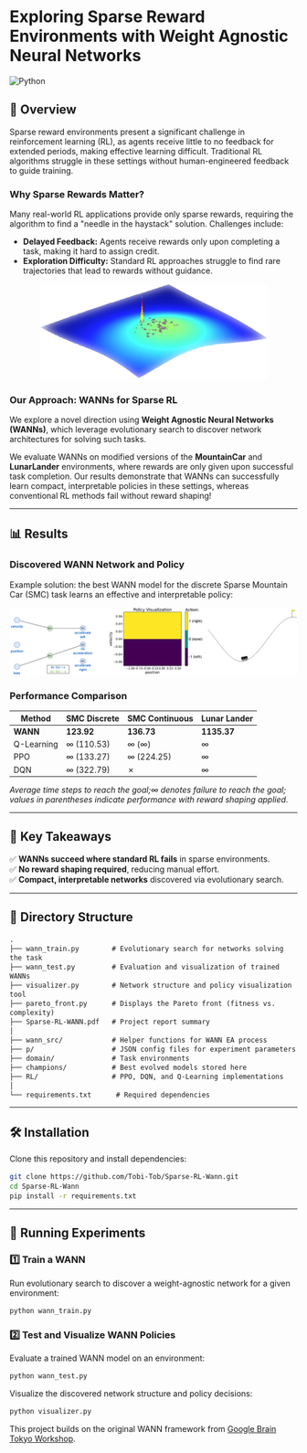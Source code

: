# Exploring Sparse Reward Environments with Weight Agnostic Neural Networks

![Python](https://img.shields.io/badge/python-3.8-green.svg)

## 🚀 Overview
Sparse reward environments present a significant challenge in reinforcement learning (RL), as agents receive little to no feedback for extended periods, making effective learning difficult. Traditional RL algorithms struggle in these settings without human-engineered feedback to guide training.

### **Why Sparse Rewards Matter?**
Many real-world RL applications provide only sparse rewards, requiring the algorithm to find a "needle in the haystack" solution. Challenges include:
- **Delayed Feedback:** Agents receive rewards only upon completing a task, making it hard to assign credit.
- **Exploration Difficulty:** Standard RL approaches struggle to find rare trajectories that lead to rewards without guidance.

<p align="center">
  <img src="img/sparse_landscape.png" alt="Sparse Optimization Landscape" width="400">
</p>

### **Our Approach: WANNs for Sparse RL**
We explore a novel direction using **Weight Agnostic Neural Networks (WANNs)**, which leverage evolutionary search to discover network architectures for solving such tasks.

We evaluate WANNs on modified versions of the **MountainCar** and **LunarLander** environments, where rewards are only given upon successful task completion. Our results demonstrate that WANNs can successfully learn compact, interpretable policies in these settings, whereas conventional RL methods fail without reward shaping!

---
## 📊 Results
### **Discovered WANN Network and Policy**
Example solution: the best WANN model for the discrete Sparse Mountain Car (SMC) task learns an effective and interpretable policy:

<p align="center">
  <img src="img/example_solution.png" alt="WANN Network, Policy Visualization, MountainCar Task" width="1200">
</p>

### **Performance Comparison**
| Method     | SMC Discrete | SMC Continuous | Lunar Lander |
|------------|-------------|----------------|--------------|
| **WANN**   | **123.92**  | **136.73**     | **1135.37**  |
| Q-Learning | ∞ (110.53)  | ∞ (∞)          | ∞            |
| PPO        | ∞ (133.27)  | ∞ (224.25)     | ∞            |
| DQN        | ∞ (322.79)  | ✗              | ∞            |

*Average time steps to reach the goal;∞ denotes failure to reach the goal; values in parentheses indicate performance with reward shaping applied.*

---

## 📌 Key Takeaways
✅ **WANNs succeed where standard RL fails** in sparse environments.  
✅ **No reward shaping required**, reducing manual effort.  
✅ **Compact, interpretable networks** discovered via evolutionary search.  

---
## 📂 Directory Structure
```
.
├── wann_train.py        # Evolutionary search for networks solving the task
├── wann_test.py         # Evaluation and visualization of trained WANNs
├── visualizer.py        # Network structure and policy visualization tool
├── pareto_front.py      # Displays the Pareto front (fitness vs. complexity)
├── Sparse-RL-WANN.pdf   # Project report summary
│
├── wann_src/            # Helper functions for WANN EA process
├── p/                   # JSON config files for experiment parameters
├── domain/              # Task environments
├── champions/           # Best evolved models stored here
├── RL/                  # PPO, DQN, and Q-Learning implementations
│
└── requirements.txt      # Required dependencies
```

---

## 🛠 Installation
Clone this repository and install dependencies:
```bash
git clone https://github.com/Tobi-Tob/Sparse-RL-Wann.git
cd Sparse-RL-Wann
pip install -r requirements.txt
```

---

## 🏃 Running Experiments
### 1️⃣ Train a WANN
Run evolutionary search to discover a weight-agnostic network for a given environment:
```bash
python wann_train.py
```

### 2️⃣ Test and Visualize WANN Policies
Evaluate a trained WANN model on an environment:
```bash
python wann_test.py
```
Visualize the discovered network structure and policy decisions:
```bash
python visualizer.py
```

This project builds on the original WANN framework from [Google Brain Tokyo Workshop](https://github.com/google/brain-tokyo-workshop/tree/master/WANNRelease).
